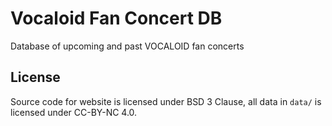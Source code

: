 # Vocaloid Fan Concert DB
Database of upcoming and past VOCALOID fan concerts

## License
Source code for website is licensed under BSD 3 Clause, all data in ``data/`` is licensed under CC-BY-NC 4.0.
